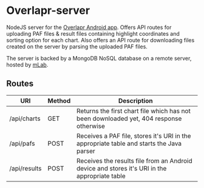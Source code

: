# Overlapr-server
NodeJS server for the [Overlapr Android app]. Offers API routes for uploading PAF files & result files containing highlight coordinates and sorting option for each chart. Also offers an API route for downloading files created on the server by parsing the uploaded PAF files.

The server is backed by a MongoDB NoSQL database on a remote server, hosted by [mLab]. 

## Routes

| URI          | Method | Description                                                                                   |
|--------------|--------|-----------------------------------------------------------------------------------------------|
| /api/charts  | GET    | Returns the first chart file which has not been downloaded yet, 404 response otherwise        |
| /api/pafs    | POST   | Receives a PAF file, stores it's URI in the appropriate table and starts the Java parser      |
| /api/results | POST   | Receives the results file from an Android device and stores it's URI in the appropriate table |

[Overlapr Android app]: https://github.com/ffloreani/Overlapr
[mLab]: https://mlab.com
